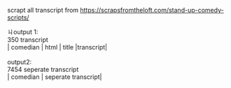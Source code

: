 scrapt all transcript from https://scrapsfromtheloft.com/stand-up-comedy-scripts/

ㄐoutput 1: <br/>
350 transcript<br/>
| comedian | html | title |transcript|<br/>
<br/>
output2:<br/>
7454 seperate transcript<br/>
| comedian | seperate transcript|<br/>

